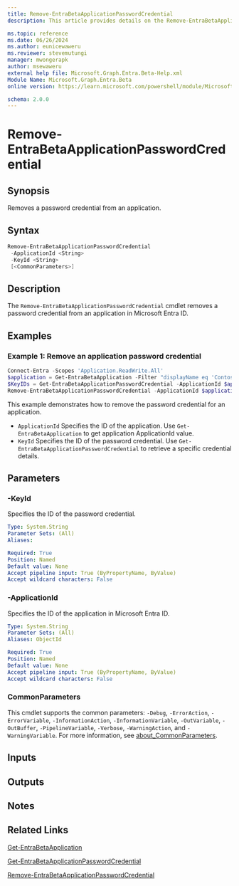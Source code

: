 ```yaml
---
title: Remove-EntraBetaApplicationPasswordCredential
description: This article provides details on the Remove-EntraBetaApplicationPasswordCredential command.

ms.topic: reference
ms.date: 06/26/2024
ms.author: eunicewaweru
ms.reviewer: stevemutungi
manager: mwongerapk
author: msewaweru
external help file: Microsoft.Graph.Entra.Beta-Help.xml
Module Name: Microsoft.Graph.Entra.Beta
online version: https://learn.microsoft.com/powershell/module/Microsoft.Graph.Entra.Beta/Remove-EntraBetaApplicationPasswordCredential

schema: 2.0.0
---
```


# Remove-EntraBetaApplicationPasswordCredential

## Synopsis

Removes a password credential from an application.

## Syntax

```powershell
Remove-EntraBetaApplicationPasswordCredential
 -ApplicationId <String>
 -KeyId <String>
 [<CommonParameters>]
```

## Description

The `Remove-EntraBetaApplicationPasswordCredential` cmdlet removes a password credential from an application in Microsoft Entra ID.

## Examples

### Example 1: Remove an application password credential

```powershell
Connect-Entra -Scopes 'Application.ReadWrite.All'
$application = Get-EntraBetaApplication -Filter "displayName eq 'Contoso Helpdesk App'"
$KeyIDs = Get-EntraBetaApplicationPasswordCredential -ApplicationId $application.Id
Remove-EntraBetaApplicationPasswordCredential -ApplicationId $application.Id -KeyId $KeyIds[0].KeyId
```

This example demonstrates how to remove the password credential for an application.

- `ApplicationId` Specifies the ID of the application. Use `Get-EntraBetaApplication` to get application ApplicationId value.
- `KeyId` Specifies the ID of the password credential. Use `Get-EntraBetaApplicationPasswordCredential` to retrieve a specific credential details.

## Parameters

### -KeyId

Specifies the ID of the password credential.

```yaml
Type: System.String
Parameter Sets: (All)
Aliases:

Required: True
Position: Named
Default value: None
Accept pipeline input: True (ByPropertyName, ByValue)
Accept wildcard characters: False
```

### -ApplicationId

Specifies the ID of the application in Microsoft Entra ID.

```yaml
Type: System.String
Parameter Sets: (All)
Aliases: ObjectId

Required: True
Position: Named
Default value: None
Accept pipeline input: True (ByPropertyName, ByValue)
Accept wildcard characters: False
```

### CommonParameters

This cmdlet supports the common parameters: `-Debug`, `-ErrorAction`, `-ErrorVariable`, `-InformationAction`, `-InformationVariable`, `-OutVariable`, `-OutBuffer`, `-PipelineVariable`, `-Verbose`, `-WarningAction`, and `-WarningVariable`. For more information, see [about_CommonParameters](https://go.microsoft.com/fwlink/?LinkID=113216).

## Inputs

## Outputs

## Notes

## Related Links

[Get-EntraBetaApplication](Get-EntraBetaApplication.md)

[Get-EntraBetaApplicationPasswordCredential](Get-EntraBetaApplicationPasswordCredential.md)

[Remove-EntraBetaApplicationPasswordCredential](Remove-EntraBetaApplicationPasswordCredential.md)
